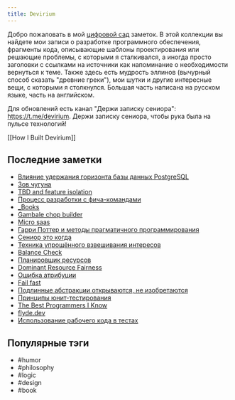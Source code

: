 ```yaml
---
title: Devirium
---
```


Добро пожаловать в мой [цифровой сад](https://maggieappleton.com/garden-history) заметок. В этой коллекции вы найдете мои записи о разработке программного обеспечения, фрагменты кода, описывающие шаблоны проектирования или решающие проблемы, с которыми я сталкивался, а иногда просто заголовки с ссылками на источники как напоминание о необходимости вернуться к теме. Также здесь есть мудрость эллинов (вычурный способ сказать "древние греки"), мои шутки и другие интересные вещи, с которыми я столкнулся. Большая часть написана на русском языке, часть на английском.

Для обновлений есть канал "Держи записку сениора": https://t.me/devirium. Держи записку сениора, чтобы рука была на пульсе технологий!

[[How I Built Devirium]]

## Последние заметки
- [Влияние удержания горизонта базы данных PostgreSQL](2025-05/Влияние-удержания-горизонта-базы-данных-PostgreSQL.md)
- [Зов чугуна](2025-05/Зов-чугуна.md)
- [TBD and feature isolation](2022/2022-08/TBD-and-feature-isolation.md)
- [Процесс разработки с фича-командами](2025-05/Процесс-разработки-с-фича-командами.md)
- [_Books](_Books.md)
- [Gambale chop builder](2025-05/Gambale-chop-builder.md)
- [Micro saas](2025-05/Micro-saas.md)
- [Гарри Поттер и методы прагматичного программирования](2025-05/Гарри-Поттер-и-методы-прагматичного-программирования.md)
- [Сениор это когда](2025-05/Сениор-это-когда.md)
- [Техника упрощённого взвешивания интересов](2025-05/Техника-упрощённого-взвешивания-интересов.md)
- [Balance Check](2025-05/Balance-Check.md)
- [Планировщик ресурсов](2025-05/Планировщик-ресурсов.md)
- [Dominant Resource Fairness](2025-05/Dominant-Resource-Fairness.md)
- [Ошибка атрибуции](2025-05/Ошибка-атрибуции.md)
- [Fail fast](2025-05/Fail-fast.md)
- [Подлинные абстракции открываются, не изобретаются](2025-05/Подлинные-абстракции-открываются,-не-изобретаются.md)
- [Принципы юнит-тестирования](2025/2025-01/Принципы-юнит-тестирования.md)
- [The Best Programmers I Know](2025-05/The-Best-Programmers-I-Know.md)
- [flyde.dev](2025/2025-04/flyde.dev.md)
- [Использование рабочего кода в тестах](2025/2025-04/Использование-рабочего-кода-в-тестах.md)


## Популярные тэги
- #humor
- #philosophy
- #logic
- #design
- #book
